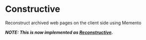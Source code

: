 # Constructive

Reconstruct archived web pages on the client side using Memento

***NOTE: This is now implemented as [Reconstructive](https://github.com/oduwsdl/reconstructive).***
